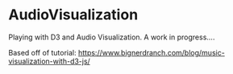 # AudioVisualization
Playing with D3 and Audio Visualization. A work in progress....

Based off of tutorial: https://www.bignerdranch.com/blog/music-visualization-with-d3-js/
